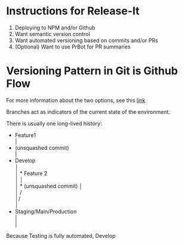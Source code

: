 # Instructions for Release-It

1. Deploying to NPM and/or Github
2. Want semantic version control
3. Want automated versioning based on commits and/or PRs
4. (Optional) Want to use PrBot for PR summaries


# Versioning Pattern in Git is Github Flow

For more information about the two options, see this [link](https://www.split.io/blog/github-flow-vs-git-flow-whats-the-difference/)

Branches act as indicators of the current state of the environment.

There is usually one long-lived history:

*  Feature1      
|                
*  (unsquashed commit)              
|                
* Develop        
│                
│  * Feature 2   
│  │             
│  *  (unsquashed commit) │             
│ /              
│/               
│                
* Staging/Main/Production        
|                
|                

Because Testing is fully automated, Develop
